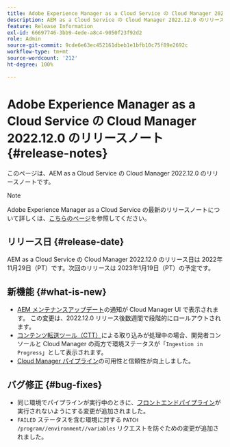 ```yaml
---
title: Adobe Experience Manager as a Cloud Service の Cloud Manager 2022.12.0 のリリースノート
description: AEM as a Cloud Service の Cloud Manager 2022.12.0 のリリースノートです。
feature: Release Information
exl-id: 66697746-3bb9-4ede-a8c4-9050f23f92d2
role: Admin
source-git-commit: 9cde6e63ec452161dbeb1e1bfb10c75f89e2692c
workflow-type: tm+mt
source-wordcount: '212'
ht-degree: 100%

---
```


# Adobe Experience Manager as a Cloud Service の Cloud Manager 2022.12.0 のリリースノート {#release-notes}

このページは、AEM as a Cloud Service の Cloud Manager 2022.12.0 のリリースノートです。

>[!NOTE]
>
>Adobe Experience Manager as a Cloud Service の最新のリリースノートについて詳しくは、[こちらのページ](/help/release-notes/release-notes-cloud/release-notes-current.md)を参照してください。

## リリース日 {#release-date}

AEM as a Cloud Service の Cloud Manager 2022.12.0 のリリース日は 2022年11月29日（PT）です。次回のリリースは 2023年1月19日（PT）の予定です。

## 新機能 {#what-is-new}

* [AEM メンテナンスアップデート](/help/overview/what-is-new-and-different.md#aem-updates)の通知が Cloud Manager UI で表示されます。 この変更は、2022.12.0 リリース後数週間で段階的にロールアウトされます。
* [コンテンツ転送ツール（CTT）](/help/journey-migration/content-transfer-tool/using-content-transfer-tool/overview-content-transfer-tool.md)による取り込みが処理中の場合、開発者コンソールと Cloud Manager の両方で環境ステータスが「`Ingestion in Progress`」として表示されます。
* [Cloud Manager パイプライン](/help/implementing/cloud-manager/configuring-pipelines/introduction-ci-cd-pipelines.md)の可用性と信頼性が向上しました。

## バグ修正 {#bug-fixes}

* 同じ環境でパイプラインが実行中のときに、[フロントエンドパイプライン](/help/implementing/cloud-manager/configuring-pipelines/introduction-ci-cd-pipelines.md#front-end)が実行されないようにする変更が追加されました。
* `FAILED` ステータスを含む環境に対する `PATCH /program//environment//variables` リクエストを防ぐための変更が追加されました。
